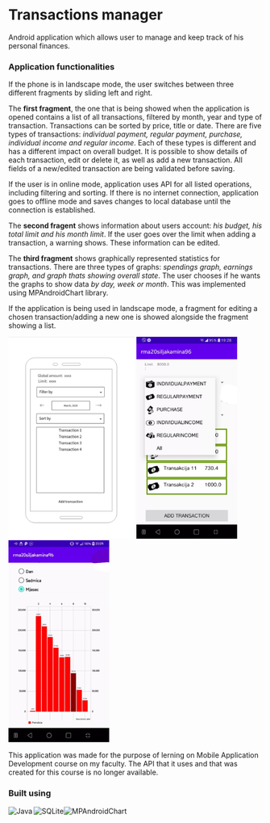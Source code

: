 # Transactions manager

Android application which allows user to manage and keep track of his personal finances. 

### Application functionalities
If the phone is in landscape mode, the user switches between three different fragments by sliding left and right.  

The **first fragment**, the one that is being showed when the application is opened contains a list of all transactions, filtered by month, year and type of transaction. Transactions can be sorted by price, title or date. There are five types of transactions: *individual payment, regular payment, purchase, individual income and regular income*. Each of these types is different and has a different impact on overall budget. It is possible to show details of each transaction, edit or delete it, as well as add a new transaction. All fields of a new/edited transaction are being validated before saving.  

If the user is in online mode, application uses API for all listed operations, including filtering and sorting. If there is no internet connection, application goes to offline mode and saves changes to local database until the connection is established. 

The **second fragent** shows information about users account: *his budget, his total limit and his month limit*. If the user goes over the limit when adding a transaction, a warning shows. These information can be edited.  

The **third fragment** shows graphically represented statistics for transactions. There are three types of graphs: *spendings graph, earnings graph, and graph thats showing overall state*. The user chooses if he wants the graphs to show data *by day, week or month*. This was implemented using MPAndroidChart library.  

If the application is being used in landscape mode, a fragment for editing a chosen transaction/adding a new one is showed alongside the fragment showing a list.  


<p float="left">
  <img src="prototype.jpg" alt="prototype" width="250"/> 
  <img src="Inkedlist_LI.jpg" alt="Inkedlist_LI" width="200"/> 
  <img src="Inkedgraph_LI.jpg" alt="Inkedgraph_LI" width="200"/> 
</p>

This application was made for the purpose of lerning on Mobile Application Development course on my faculty. The API that it uses and that was created for this course is no longer available.  

### Built using
[<img align="left" alt="Java" width="50px" src="https://logoeps.com/wp-content/uploads/2013/03/java-eps-vector-logo.png" />][java]
[<img align="left" alt="SQLite" width="60px" src="https://upload.wikimedia.org/wikipedia/commons/thumb/3/38/SQLite370.svg/1200px-SQLite370.svg.png" />][SQLite]
[<img align="left" alt="MPAndroidChart" width="200px" src="https://camo.githubusercontent.com/9ee52cd684d0ae62106ce74c7aae5fc9cec43a123c76ef307b5b8a0c24e89eed/68747470733a2f2f7261772e6769746875622e636f6d2f5068696c4a61792f4d5043686172742f6d61737465722f64657369676e2f666561747572655f677261706869635f736d616c6c65722e706e67" />][MPAndroidChart]

[java]: https://www.java.com/en/
[SQLite]: https://www.sqlite.org/index.html
[MPAndroidChart]: https://github.com/PhilJay/MPAndroidChart 




